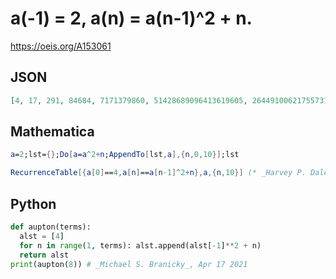# a\(\-1\) \= 2, a\(n\) \= a\(n\-1\)^2 \+ n\.
https://oeis.org/A153061
## JSON
```JSON
[4, 17, 291, 84684, 7171379860, 51428689096413619605, 2644910062175573125355281735337640356031, 6995549236997594095768769895625713364190838574177475661857423797590740438072968]
```
## Mathematica
```Mathematica
a=2;lst={};Do[a=a^2+n;AppendTo[lst,a],{n,0,10}];lst
```
```Mathematica
RecurrenceTable[{a[0]==4,a[n]==a[n-1]^2+n},a,{n,10}] (* _Harvey P. Dale_, Oct 17 2013 *)
```
## Python
```Python
def aupton(terms):
  alst = [4]
  for n in range(1, terms): alst.append(alst[-1]**2 + n)
  return alst
print(aupton(8)) # _Michael S. Branicky_, Apr 17 2021
```
